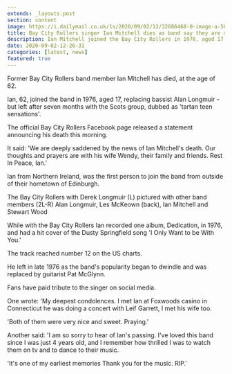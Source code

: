 ```yaml
---
extends: _layouts.post
section: content
image: https://i.dailymail.co.uk/1s/2020/09/02/12/32686468-0-image-a-50_1599045273007.jpg 
title: Bay City Rollers singer Ian Mitchell dies as band say they are deeply saddened at his death  
description: Ian Mitchell joined the Bay City Rollers in 1976, aged 17, replacing bassist Alan Longmuir - but left after just seven months with the Scots group, dubbed as tartan teen sensations. 
date: 2020-09-02-12-26-31 
categories: [latest, news] 
featured: true 
--- 
```

Former Bay City Rollers band member Ian Mitchell has died, at the age of 62.

Ian, 62, joined the band in 1976, aged 17, replacing bassist Alan Longmuir - but left after seven months with the Scots group, dubbed as 'tartan teen sensations'.

The official Bay City Rollers Facebook page released a statement announcing his death this morning.

It said: 'We are deeply saddened by the news of Ian Mitchell's death. Our thoughts and prayers are with his wife Wendy, their family and friends. Rest In Peace, Ian.'

Ian from Northern Ireland, was the first person to join the band from outside of their hometown of Edinburgh.

The Bay City Rollers with Derek Longmuir (L) pictured with other band members (2L-R) Alan Longmuir, Les McKeown (back), Ian Mitchell and Stewart Wood

While with the Bay City Rollers Ian recorded one album, Dedication, in 1976, and had a hit cover of the Dusty Springfield song 'I Only Want to be With You.'

The track reached number 12 on the US charts.

He left in late 1976 as the band's popularity began to dwindle and was replaced by guitarist Pat McGlynn.

Fans have paid tribute to the singer on social media.

One wrote: 'My deepest condolences. I met Ian at Foxwoods casino in Connecticut he was doing a concert with Leif Garrett, I met his wife too.

'Both of them were very nice and sweet. Praying.'

Another said: 'I am so sorry to hear of Ian's passing. I've loved this band since I was just 4 years old, and I remember how thrilled I was to watch them on tv and to dance to their music.

'It's one of my earliest memories Thank you for the music. RIP.'

